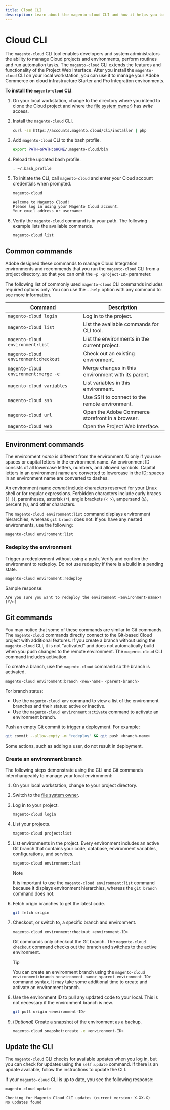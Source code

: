 ```yaml
---
title: Cloud CLI
description: Learn about the magento-cloud CLI and how it helps you to manage local development environments for your Adobe Commerce on cloud infrastructure project.
---
```


# Cloud CLI

The `magento-cloud` CLI tool enables developers and system administrators the ability to manage Cloud projects and environments, perform routines and run automation tasks. The `magento-cloud` CLI extends the features and functionality of the Project Web Interface. After you install the `magento-cloud` CLI on your local workstation, you can use it to manage your Adobe Commerce on cloud infrastructure Starter and Pro Integration environments.

**To install the `magento-cloud` CLI**:

1. On your local workstation, change to the directory where you intend to clone the Cloud project and where the [file system owner](https://experienceleague.adobe.com/docs/commerce-operations/installation-guide/prerequisites/file-system/configure-permissions.html)) has _write_ access.

1. Install the `magento-cloud` CLI.

   ```bash
   curl -sS https://accounts.magento.cloud/cli/installer | php
   ```

1. Add `magento-cloud` CLI to the bash profile.

   ```bash
   export PATH=$PATH:$HOME/.magento-cloud/bin
   ```

1. Reload the updated bash profile.

   ```bash
   . ~/.bash_profile
   ```

1. To initiate the CLI, call `magento-cloud` and enter your Cloud account credentials when prompted.

   ```bash
   magento-cloud
   ```

   ```terminal
   Welcome to Magento Cloud!
   Please log in using your Magento Cloud account.
   Your email address or username:
   ```

1. Verify the `magento-cloud` command is in your path. The following example lists the available commands.

   ```bash
   magento-cloud list
   ```

## Common commands

Adobe designed these commands to manage Cloud Integration environments and recommends that you run the `magento-cloud` CLI from a project directory, so that you can omit the `-p <project-ID>` parameter.

The following list of commonly used `magento-cloud` CLI commands includes required options only. You can use the `--help` option with any command to see more information.

| Command                              | Description                                        |
| ------------------------------------ | -------------------------------------------------- |
| `magento-cloud login`                | Log in to the project.                             |
| `magento-cloud list`                 | List the available commands for CLI tool.          |
| `magento-cloud environment:list`     | List the environments in the current project.      |
| `magento-cloud environment:checkout` | Check out an existing environment.                 |
| `magento-cloud environment:merge -e` | Merge changes in this environment with its parent. |
| `magento-cloud variables`            | List variables in this environment.                |
| `magento-cloud ssh`                  | Use SSH to connect to the remote environment.      |
| `magento-cloud url`                  | Open the Adobe Commerce storefront in a browser.   |
| `magento-cloud web`                  | Open the Project Web Interface.                    |

## Environment commands

The environment _name_ is different from the environment _ID_ only if you use spaces or capital letters in the environment name. An environment ID consists of all lowercase letters, numbers, and allowed symbols. Capital letters in an environment name are converted to lowercase in the ID; spaces in an environment name are converted to dashes.

An environment name _cannot_ include characters reserved for your Linux shell or for regular expressions. Forbidden characters include curly braces (`{ }`), parentheses, asterisk (`*`), angle brackets (`< >`), ampersand (`&`), percent (`%`), and other characters.

The `magento-cloud environment:list` command displays environment hierarchies, whereas `git branch` does not. If you have any nested environments, use the following:

```bash
magento-cloud environment:list
```

### Redeploy the environment

Trigger a redeployment without using a push. Verify and confirm the environment to redeploy. Do not use redeploy if there is a build in a pending state.

```bash
magento-cloud environment:redeploy
```

Sample response:

```terminal
Are you sure you want to redeploy the environment <environment-name>? [Y/n]
```

## Git commands

You may notice that some of these commands are similar to Git commands. The `magento-cloud` commands directly connect to the Git-based Cloud project with additional features. If you create a branch without using the `magento-cloud` CLI, it is not "activated" and does not automatically build when you push changes to the remote environment. The `magento-cloud` CLI command includes activation.

To create a branch, use the `magento-cloud` command so the branch is activated.

```bash
magento-cloud environment:branch <new-name> <parent-branch>
```

For branch status:

-  Use the `magento-cloud env` command to view a list of the environment branches and their status: active or inactive.
-  Use the `magento-cloud environment:activate` command to activate an environment branch.

Push an empty Git commit to trigger a deployment. For example:

```bash
git commit --allow-empty -m "redeploy" && git push <branch-name>
```

Some actions, such as adding a user, do not result in deployment.

### Create an environment branch

The following steps demonstrate using the CLI and Git commands interchangeably to manage your local environment:

1. On your local workstation, change to your project directory.

1. Switch to the [file system owner](https://experienceleague.adobe.com/docs/commerce-operations/installation-guide/prerequisites/file-system/configure-permissions.html).

1. Log in to your project.

   ```bash
   magento-cloud login
   ```

1. List your projects.

   ```bash
   magento-cloud project:list
   ```

1. List environments in the project. Every environment includes an active Git branch that contains your code, database, environment variables, configurations, and services.

   ```bash
   magento-cloud environment:list
   ```

   >[!NOTE]
   >
   >It is important to use the `magento-cloud environment:list` command because it displays environment hierarchies, whereas the `git branch` command does not.

1. Fetch origin branches to get the latest code.

   ```bash
   git fetch origin
   ```

1. Checkout, or switch to, a specific branch and environment.

   ```bash
   magento-cloud environment:checkout <environment-ID>
   ```

   Git commands only checkout the Git branch. The `magento-cloud checkout` command checks out the branch and switches to the active environment.

   >[!TIP]
   >
   >You can create an environment branch using the `magento-cloud environment:branch <environment-name> <parent-environment-ID>` command syntax. It may take some additional time to create and activate an environment branch.

1. Use the environment ID to pull any updated code to your local. This is not necessary if the environment branch is new.

   ```bash
   git pull origin <environment-ID>
   ```

1. (_Optional_) Create a [snapshot](../storage/snapshots.md) of the environment as a backup.

   ```bash
   magento-cloud snapshot:create -e <environment-ID>
   ```

## Update the CLI

The `magento-cloud` CLI checks for available updates when you log in, but you can check for updates using the `self:update` command. If there is an update available, follow the instructions to update the CLI.

If your `magento-cloud` CLI is up to date, you see the following response:

```bash
magento-cloud update
```

```terminal
Checking for Magento Cloud CLI updates (current version: X.XX.X)
No updates found
```
